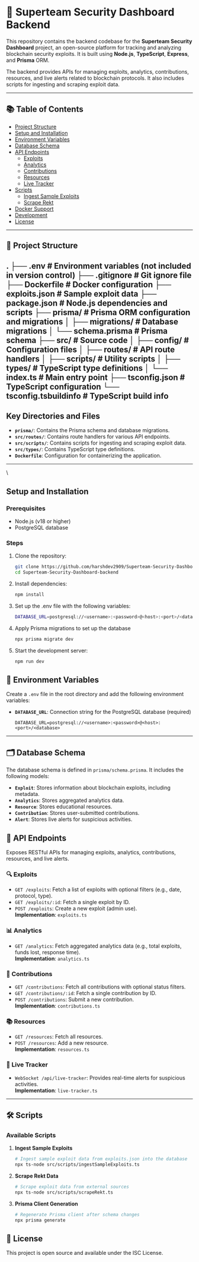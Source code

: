 # 🚀 Superteam Security Dashboard Backend

This repository contains the backend codebase for the **Superteam Security Dashboard** project, an open-source platform for tracking and analyzing blockchain security exploits. It is built using **Node.js**, **TypeScript**, **Express**, and **Prisma** ORM.

The backend provides APIs for managing exploits, analytics, contributions, resources, and live alerts related to blockchain protocols. It also includes scripts for ingesting and scraping exploit data.

---

## 📚 Table of Contents

- [Project Structure](#project-structure)
- [Setup and Installation](#setup-and-installation)
- [Environment Variables](#environment-variables)
- [Database Schema](#database-schema)
- [API Endpoints](#api-endpoints)
  - [Exploits](#exploits)
  - [Analytics](#analytics)
  - [Contributions](#contributions)
  - [Resources](#resources)
  - [Live Tracker](#live-tracker)
- [Scripts](#scripts)
  - [Ingest Sample Exploits](#ingest-sample-exploits)
  - [Scrape Rekt](#scrape-rekt)
- [Docker Support](#docker-support)
- [Development](#development)
- [License](#license)

---

## 📁 Project Structure

 
.
├── .env                  # Environment variables (not included in version control)
├── .gitignore            # Git ignore file
├── Dockerfile            # Docker configuration
├── exploits.json         # Sample exploit data
├── package.json          # Node.js dependencies and scripts
├── prisma/               # Prisma ORM configuration and migrations
│   ├── migrations/       # Database migrations
│   └── schema.prisma     # Prisma schema
├── src/                  # Source code
│   ├── config/           # Configuration files
│   ├── routes/           # API route handlers
│   ├── scripts/          # Utility scripts
│   ├── types/            # TypeScript type definitions
│   └── index.ts          # Main entry point
├── tsconfig.json         # TypeScript configuration
└── tsconfig.tsbuildinfo  # TypeScript build info
---

## Key Directories and Files

- **`prisma/`**: Contains the Prisma schema and database migrations.
- **`src/routes/`**: Contains route handlers for various API endpoints.
- **`src/scripts/`**: Contains scripts for ingesting and scraping exploit data.
- **`src/types/`**: Contains TypeScript type definitions.
- **`Dockerfile`**: Configuration for containerizing the application.

---
\
## Setup and Installation

### Prerequisites

- Node.js (v18 or higher)
- PostgreSQL database

### Steps

1. Clone the repository:
   ```bash
   git clone https://github.com/harshdev2909/Superteam-Security-Dashboard-backend.git
   cd Superteam-Security-Dashboard-backend
   ```

2. Install dependencies:
   ```bash
   npm install
   ```

3. Set up the .env file with the following variables:
    ```bash
    DATABASE_URL=postgresql://<username>:<password>@<host>:<port>/<database>
4. Apply Prisma migrations to set up the database
    ```bash
    npx prisma migrate dev
5. Start the development server:
   ```bash
   npm run dev
   ```


## 🌱 Environment Variables

Create a `.env` file in the root directory and add the following environment variables:

- **`DATABASE_URL`**: Connection string for the PostgreSQL database (required)
  ```
  DATABASE_URL=postgresql://<username>:<password>@<host>:<port>/<database>
  ```

---

## 🗂️ Database Schema

The database schema is defined in `prisma/schema.prisma`. It includes the following models:

- **`Exploit`**: Stores information about blockchain exploits, including metadata.
- **`Analytics`**: Stores aggregated analytics data.
- **`Resource`**: Stores educational resources.
- **`Contribution`**: Stores user-submitted contributions.
- **`Alert`**: Stores live alerts for suspicious activities.

## 🚀 API Endpoints

Exposes RESTful APIs for managing exploits, analytics, contributions, resources, and live alerts.

### 🔍 Exploits

- `GET /exploits`: Fetch a list of exploits with optional filters (e.g., date, protocol, type).
- `GET /exploits/:id`: Fetch a single exploit by ID.
- `POST /exploits`: Create a new exploit (admin use).  
**Implementation**: `exploits.ts`

### 📊 Analytics

- `GET /analytics`: Fetch aggregated analytics data (e.g., total exploits, funds lost, response time).  
**Implementation**: `analytics.ts`

### 🙌 Contributions

- `GET /contributions`: Fetch all contributions with optional status filters.
- `GET /contributions/:id`: Fetch a single contribution by ID.
- `POST /contributions`: Submit a new contribution.  
**Implementation**: `contributions.ts`

### 📚 Resources

- `GET /resources`: Fetch all resources.
- `POST /resources`: Add a new resource.  
**Implementation**: `resources.ts`

### 📡 Live Tracker

- `WebSocket /api/live-tracker`: Provides real-time alerts for suspicious activities.  
**Implementation**: `live-tracker.ts`

---

## 🛠️ Scripts
    
### Available Scripts

1. **Ingest Sample Exploits**
   ```bash
   # Ingest sample exploit data from exploits.json into the database
   npx ts-node src/scripts/ingestSampleExploits.ts
   ```

2. **Scrape Rekt Data**
   ```bash
   # Scrape exploit data from external sources
   npx ts-node src/scripts/scrapeRekt.ts
   ```

3. **Prisma Client Generation**
   ```bash
   # Regenerate Prisma client after schema changes
   npx prisma generate
   ```

## 📝 License

This project is open source and available under the ISC License.
